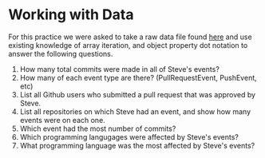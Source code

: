 # Working with Data
For this practice we were asked to take a raw data file found [here](https://github.com/nashville-software-school/client-side-mastery/blob/master/book-3-the-neophyte/chapters/github_data.js) and use existing knowledge of array iteration, and object property dot notation to answer the following questions.

  1. How many total commits were made in all of Steve's events?
  1. How many of each event type are there? (PullRequestEvent, PushEvent, etc)
  1. List all Github users who submitted a pull request that was approved by Steve.
  1. List all repositories on which Steve had an event, and show how many events were on each one.
  1. Which event had the most number of commits?
  1. Which programming langugages were affected by Steve's events?
  1. What programming language was the most affected by Steve's events?
